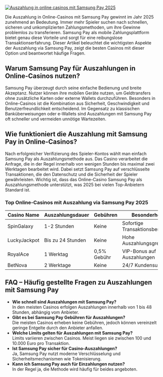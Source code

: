 [![Auszahlung in online casinos mit Samsung Pay 2025](https://123-caf.pages.dev/gitsignup.png)](https://vrmoo.ru/Bt82HjjY)

<p>Die Auszahlung in Online-Casinos mit Samsung Pay gewinnt im Jahr 2025 zunehmend an Bedeutung. Immer mehr Spieler suchen nach schnellen, sicheren und unkomplizierten Zahlungsmethoden, um ihre Gewinne problemlos zu transferieren. Samsung Pay als mobile Zahlungsplattform bietet genau diese Vorteile und sorgt für eine reibungslose Transaktionserfahrung. Dieser Artikel beleuchtet die wichtigsten Aspekte der Auszahlung via Samsung Pay, zeigt die besten Casinos mit dieser Option und beantwortet häufige Fragen.</p>  <h2>Warum Samsung Pay für Auszahlungen in Online-Casinos nutzen?</h2> <p>Samsung Pay überzeugt durch seine einfache Bedienung und breite Akzeptanz. Nutzer können ihre mobilen Geräte nutzen, um Geldtransfers ohne zusätzliche Karten oder externe Wallets durchzuführen. Besonders in Online-Casinos ist die Kombination aus Sicherheit, Geschwindigkeit und Benutzerfreundlichkeit entscheidend. Im Gegensatz zu klassischen Banküberweisungen oder e-Wallets sind Auszahlungen mit Samsung Pay oft schneller und vermeiden unnötige Wartezeiten.</p>  <h2>Wie funktioniert die Auszahlung mit Samsung Pay in Online-Casinos?</h2> <p>Nach erfolgreicher Verifizierung des Spieler-Kontos wählt man einfach Samsung Pay als Auszahlungsmethode aus. Das Casino verarbeitet die Anfrage, die in der Regel innerhalb von wenigen Stunden bis maximal zwei Werktagen bearbeitet wird. Dabei setzt Samsung Pay auf verschlüsselte Transaktionen, die den Datenschutz und die Sicherheit der Spieler gewährleisten. Wichtig ist, dass das Online-Casino Samsung Pay als Auszahlungsmethode unterstützt, was 2025 bei vielen Top-Anbietern Standard ist.</p>  <h3>Top Online-Casinos mit Auszahlung via Samsung Pay 2025</h3> <table>   <thead>     <tr>       <th>Casino Name</th>       <th>Auszahlungsdauer</th>       <th>Gebühren</th>       <th>Besonderheiten</th>     </tr>   </thead>   <tbody>     <tr>       <td>SpinGalaxy</td>       <td>1-2 Stunden</td>       <td>Keine</td>       <td>Sofortige Transaktionsbestätigung</td>     </tr>     <tr>       <td>LuckyJackpot</td>       <td>Bis zu 24 Stunden</td>       <td>Keine</td>       <td>Hohe Auszahlungsgrenzen</td>     </tr>     <tr>       <td>RoyalAce</td>       <td>1 Werktag</td>       <td>0,5% Gebühr</td>       <td>VIP-Bonus auf Auszahlungen</td>     </tr>     <tr>       <td>BetNova</td>       <td>2 Werktage</td>       <td>Keine</td>       <td>24/7 Kundensupport</td>     </tr>   </tbody> </table>  <h2>FAQ – Häufig gestellte Fragen zu Auszahlungen mit Samsung Pay</h2> <ul>   <li><strong>Wie schnell sind Auszahlungen mit Samsung Pay?</strong><br>In den meisten Casinos erfolgen Auszahlungen innerhalb von 1 bis 48 Stunden, abhängig vom Anbieter.</li>   <li><strong>Gibt es bei Samsung Pay Gebühren für Auszahlungen?</strong><br>Die meisten Casinos erheben keine Gebühren, jedoch können vereinzelt geringe Entgelte durch den Anbieter anfallen.</li>   <li><strong>Welche Limits gelten für Auszahlungen mit Samsung Pay?</strong><br>Limits variieren zwischen Casinos. Meist liegen sie zwischen 100 und 10.000 Euro pro Transaktion.</li>   <li><strong>Ist Samsung Pay sicher für Casino-Auszahlungen?</strong><br>Ja, Samsung Pay nutzt moderne Verschlüsselung und Sicherheitsmechanismen wie Tokenisierung.</li>   <li><strong>Kann ich Samsung Pay auch für Einzahlungen nutzen?</strong><br>In der Regel ja, die Methode wird häufig für beides angeboten.</li> </ul>